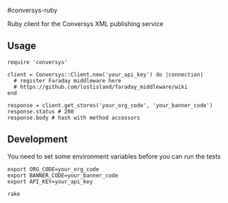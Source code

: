 #conversys-ruby

Ruby client for the Conversys XML publishing service

## Usage

    require 'conversys'

    client = Conversys::Client.new('your_api_key') do |connection|
      # register Faraday middleware here
      # https://github.com/lostisland/faraday_middleware/wiki
    end

    response = client.get_stores('your_org_code', 'your_banner_code')
    response.status # 200
    response.body # hash with method accessors

## Development

You need to set some environment variables before you can run the tests

    export ORG_CODE=your_org_code
    export BANNER_CODE=your_banner_code
    export API_KEY=your_api_key

    rake

